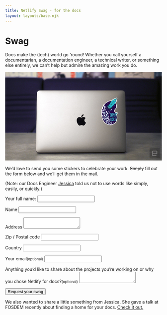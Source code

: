 ```yaml
---
title: Netlify Swag - for the docs
layout: layouts/base.njk
---
```


# Swag

Docs make the (tech) world go ‘round! Whether you call yourself a documentarian, a documentation engineer, a technical writer, or something else entirely, we can’t help but admire the amazing work you do.

![Laptop sticker](/images/laptop-sticker.jpg)

We’d love to send you some stickers to celebrate your work. ~~Simply~~ fill out the form below and we’ll get them in the mail.

(Note: our Docs Engineer [Jessica](https://twitter.com/VeryThorough) told us not to use words like simply, easily, or quickly.)


<form name="swag-for-docs" netlify-honeypot="full-name" action="/thanks" netlify>
  <p class="honey">
    <label>Your full name: <input name="full-name"></label>
  </p>
  <p>
    <label for="name">Name</label>
    <input type="text" name="name" id="name">
  </p>
  <p>
    <label for="address">Address</label>
    <textarea name="address" id="address"></textarea>
  </p>
  <p>
    <label for="zip">Zip / Postal code</label>
    <input type="text" name="zip" id="zip">
  </p>
  <p>
    <label for="country">Country</label>
    <input type="text" name="country" id="country">
  </p>
  <p>
    <label for="email">Your email<small>(optional)</small></label>
    <input type="email" name="email" id="email">
  </p>
  <p>
    <label for="comment">Anything you’d like to share about the projects you’re working on or why you chose Netlify for docs?<small>(optional)</small></label>
    <textarea name="comment" id="comment"></textarea>
  </p>
  <p>
    <button type="submit" class="button">Request your swag</button>
  </p>
</form>


We also wanted to share a little something from Jessica. She gave a talk at FOSDEM recently about finding a home for your docs. [Check it out.](https://fosdem.org/2018/schedule/event/finding_a_home_for_docs/)



